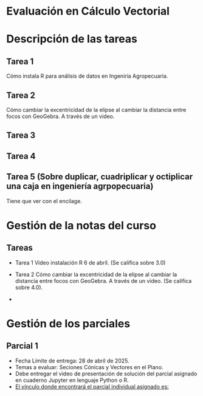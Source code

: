 # Evaluación en Cálculo Vectorial


# Descripción de las tareas 

## Tarea 1 
Cómo instala R para análisis de datos en Ingeniría Agropecuaria.   

## Tarea 2

Cómo cambiar la excentricidad de la elipse al cambiar la distancia entre focos con GeoGebra. A través de un video. 

## Tarea 3  

## Tarea 4

## Tarea 5 (Sobre duplicar, cuadriplicar y octiplicar una caja en ingeniería agrpopecuaria)

Tiene que ver con el encilage. 

# Gestión de la notas del curso

## Tareas

* Tarea 1 Video instalación R 6 de abril. (Se califica sobre 3.0)

* Tarea 2  Cómo cambiar la excentricidad de la elipse al cambiar la distancia entre focos con GeoGebra. A través de un video. (Se califica sobre 4.0).

* 

# Gestión de los parciales  

## Parcial 1 

* Fecha Límite de entrega: 28 de abril de 2025.
* Temas a evaluar: Seciones Cónicas y Vectores en el Plano.
* Debe entregar el video de presentación de solución del parcial asignado en cuaderno Jupyter en lenguaje Python o R.
* [El vínculo donde encontrará el parcial individual asignado es:](https://github.com/marco-canas/calculo_vectorial/blob/main/4_clases/4_vectores/1_vectores_plano/2_eval_vectores_plano.ipynb) 



